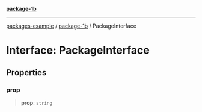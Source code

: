 [**package-1b**](../README.md)

***

[packages-example](../../README.md) / [package-1b](../README.md) / PackageInterface

# Interface: PackageInterface

## Properties

### prop

> **prop**: `string`
